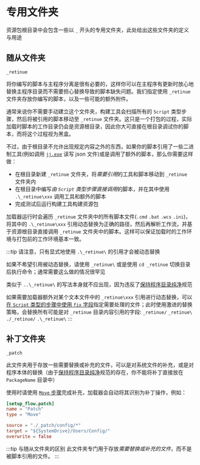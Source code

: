 # 专用文件夹
资源包根目录中会包含一些以 `_` 开头的专用文件夹，此处给出这些文件夹的定义与用途
## 随从文件夹
`_retinue`

将你编写的脚本与主程序分离是很有必要的，这样你可以在主程序有更新时放心地替换主程序目录而不需要担心替换导致的脚本缺失问题。我们指定使用 `_retinue` 文件夹存放你编写的脚本，以及一些可能的额外附件。

通常来说你不需要手动建立这个文件夹，构建工具会扫描所有的 `Script` 类型步骤，然后将被引用的脚本移动至 `_retinue` 文件夹。这只是一个打包的过程，实际加载时脚本的工作目录仍会是资源根目录，因此你大可直接在根目录调试你的脚本，而将这个过程视为黑盒。

不过，由于根目录不允许出现规定内容之外的东西，如果你的脚本引用了一些二进制工具(例如调用 [`jj.exe`](https://github.com/tidwall/jj) 读写 json 文件)或是调用了额外的脚本，那么你需要这样做：

- 在根目录新建 `_retinue` 文件夹，将*需要引用*的工具和脚本移动到 `_retinue` 文件夹内
- 在根目录中编写*由 `Script` 类型步骤直接调用*的脚本，并在其中使用 `.\_retinue\xxx` 调用工具和额外的脚本
- 完成测试后运行构建工具构建资源包

加载器运行时会遍历 `_retinue` 文件夹中的所有脚本文件(`.cmd` `.bat` `.wcs` `.ini`)，将其中的 `.\_retinue\xxx` 引用动态替换为正确的路径，然后再解析工作流，并基于资源根目录直接调用 `_retinue` 文件夹中的脚本。这样可以保证加载时的工作环境与打包前的工作环境基本一致。

:::tip
请注意，只有显式地使用 `.\_retinue\` 的引用才会被动态替换

如果不希望引用被动态替换，请使用 `_retinue\` 或是使用 `cd _retinue` 切换目录后执行命令；通常需要这么做的情况很罕见

类似于 `..\_retinue\` 的写法本身就不应出现，因为违反了[保持程序目录纯净](/misc/norm.md#保持程序目录纯净)规范

如果需要加载器额外对某个文本文件中的 `_retinue\xxx` 引用进行动态替换，可以[在 `Script` 类型的步骤中使用 `fix` 字段](/reference/Steps.md#script)指定需要处理的文件；此时使用激进的替换策略，会替换所有可能是对 `_retinue` 目录内容引用的字段: `_retinue/`  `_retinue\` `./_retinue/`  `.\_retinue\`
:::

## 补丁文件夹
`_patch`

此文件夹用于存放一些需要替换或补充的文件，可以是对系统文件的补充，或是对程序本体的替换（由于[保持程序目录纯净](/misc/norm.md#保持程序目录纯净)规范的存在，你不能将补丁直接放在 `PackageName` 目录中）

使用时请使用 [`Move` 步骤](/reference/Steps.md#move)完成补充，加载器会自动将其识别为补丁操作，例如：

```toml
[setup_flow.patch]
name = "Patch"
type = "Move"

source = "./_patch/config/*"
target = "${SystemDrive}/Users/Config/"
overwrite = false
```

:::tip 与随从文件夹的区别
此文件夹专门用于存放*需要替换或补充的文件*，而不是被脚本引用的文件。
:::
